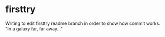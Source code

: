 # firsttry
Writing to edit firsttry readme branch in order to show how commit works.
"In a galaxy far, far away..."

